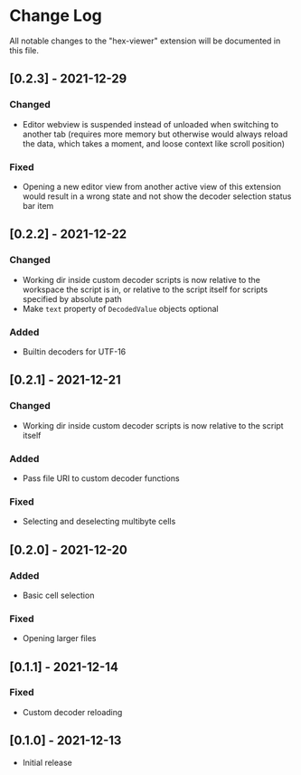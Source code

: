 # Change Log

All notable changes to the "hex-viewer" extension will be documented in this file.

## [0.2.3] - 2021-12-29
### Changed
- Editor webview is suspended instead of unloaded when switching to another tab (requires more memory but otherwise would always reload the data, which takes a moment, and loose context like scroll position)
### Fixed
- Opening a new editor view from another active view of this extension would result in a wrong state and not show the decoder selection status bar item

## [0.2.2] - 2021-12-22
### Changed
- Working dir inside custom decoder scripts is now relative to the workspace the script is in, or relative to the script itself for scripts specified by absolute path
- Make `text` property of `DecodedValue` objects optional
### Added
- Builtin decoders for UTF-16

## [0.2.1] - 2021-12-21
### Changed
- Working dir inside custom decoder scripts is now relative to the script itself
### Added
- Pass file URI to custom decoder functions
### Fixed
- Selecting and deselecting multibyte cells

## [0.2.0] - 2021-12-20
### Added
- Basic cell selection
### Fixed
- Opening larger files

## [0.1.1] - 2021-12-14
### Fixed
- Custom decoder reloading

## [0.1.0] - 2021-12-13
- Initial release
